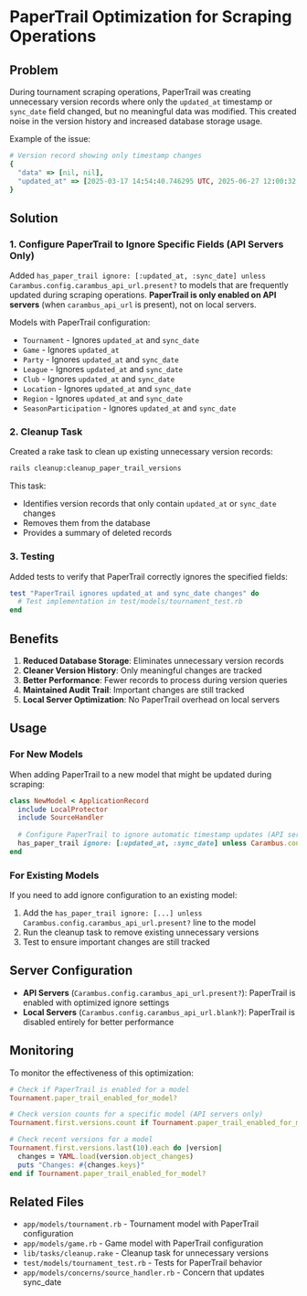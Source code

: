 # PaperTrail Optimization for Scraping Operations

## Problem

During tournament scraping operations, PaperTrail was creating unnecessary version records where only the `updated_at` timestamp or `sync_date` field changed, but no meaningful data was modified. This created noise in the version history and increased database storage usage.

Example of the issue:
```ruby
# Version record showing only timestamp changes
{
  "data" => [nil, nil], 
  "updated_at" => [2025-03-17 14:54:40.746295 UTC, 2025-06-27 12:00:32.087019 UTC]
}
```

## Solution

### 1. Configure PaperTrail to Ignore Specific Fields (API Servers Only)

Added `has_paper_trail ignore: [:updated_at, :sync_date] unless Carambus.config.carambus_api_url.present?` to models that are frequently updated during scraping operations. **PaperTrail is only enabled on API servers** (when `carambus_api_url` is present), not on local servers.

Models with PaperTrail configuration:
- `Tournament` - Ignores `updated_at` and `sync_date`
- `Game` - Ignores `updated_at`
- `Party` - Ignores `updated_at` and `sync_date`
- `League` - Ignores `updated_at` and `sync_date`
- `Club` - Ignores `updated_at` and `sync_date`
- `Location` - Ignores `updated_at` and `sync_date`
- `Region` - Ignores `updated_at` and `sync_date`
- `SeasonParticipation` - Ignores `updated_at` and `sync_date`

### 2. Cleanup Task

Created a rake task to clean up existing unnecessary version records:

```bash
rails cleanup:cleanup_paper_trail_versions
```

This task:
- Identifies version records that only contain `updated_at` or `sync_date` changes
- Removes them from the database
- Provides a summary of deleted records

### 3. Testing

Added tests to verify that PaperTrail correctly ignores the specified fields:

```ruby
test "PaperTrail ignores updated_at and sync_date changes" do
  # Test implementation in test/models/tournament_test.rb
end
```

## Benefits

1. **Reduced Database Storage**: Eliminates unnecessary version records
2. **Cleaner Version History**: Only meaningful changes are tracked
3. **Better Performance**: Fewer records to process during version queries
4. **Maintained Audit Trail**: Important changes are still tracked
5. **Local Server Optimization**: No PaperTrail overhead on local servers

## Usage

### For New Models

When adding PaperTrail to a new model that might be updated during scraping:

```ruby
class NewModel < ApplicationRecord
  include LocalProtector
  include SourceHandler
  
  # Configure PaperTrail to ignore automatic timestamp updates (API servers only)
  has_paper_trail ignore: [:updated_at, :sync_date] unless Carambus.config.carambus_api_url.present?
end
```

### For Existing Models

If you need to add ignore configuration to an existing model:

1. Add the `has_paper_trail ignore: [...] unless Carambus.config.carambus_api_url.present?` line to the model
2. Run the cleanup task to remove existing unnecessary versions
3. Test to ensure important changes are still tracked

## Server Configuration

- **API Servers** (`Carambus.config.carambus_api_url.present?`): PaperTrail is enabled with optimized ignore settings
- **Local Servers** (`Carambus.config.carambus_api_url.blank?`): PaperTrail is disabled entirely for better performance

## Monitoring

To monitor the effectiveness of this optimization:

```ruby
# Check if PaperTrail is enabled for a model
Tournament.paper_trail_enabled_for_model?

# Check version counts for a specific model (API servers only)
Tournament.first.versions.count if Tournament.paper_trail_enabled_for_model?

# Check recent versions for a model
Tournament.first.versions.last(10).each do |version|
  changes = YAML.load(version.object_changes)
  puts "Changes: #{changes.keys}"
end if Tournament.paper_trail_enabled_for_model?
```

## Related Files

- `app/models/tournament.rb` - Tournament model with PaperTrail configuration
- `app/models/game.rb` - Game model with PaperTrail configuration
- `lib/tasks/cleanup.rake` - Cleanup task for unnecessary versions
- `test/models/tournament_test.rb` - Tests for PaperTrail behavior
- `app/models/concerns/source_handler.rb` - Concern that updates sync_date 